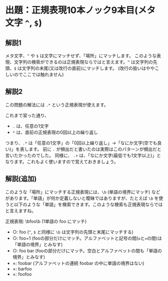 # 出題：正規表現10本ノック9本目(メタ文字 `^`, `$`)

## 解説1

メタ文字、`^` や `$` は文字にマッチせず、「場所」にマッチします。
このような表現、文字列の検索ができるのは正規表現ならではと言えます。`^` は文字列の先頭、`$` は文字列の末尾(又は改行の直前)にマッチします。
(改行の扱いはややこしいのでここでは触れません)

## 解説2

この問題の解法には `.*` という正規表現が使えます。

これまで習った通り、

* `.` は、任意の1文字
* `*` は、直前の正規表現の0回以上の繰り返し

つまり、`.*` は「任意の1文字」の「0回以上繰り返し」→「なにか文字(空でも良い)」を表します。
前に `.` が頻出だと書いたのは実際はこのパターンが頻出だと言いたかったのでした。
同様に、 `.+` は、「なにか文字(最低でも1文字以上)」となります。これもよく使いますので覚えておきましょう。

## 解説(追加)

このような「場所」にマッチする正規表現には、`\b` (単語の境界にマッチ)
などがあります。「単語」が何か定義しないと曖昧ではありますが、たとえば `\b` を使うと以下のような「単語」を検索できます。このような検索も正規表現ならではと言えますね。

正規表現: \bfoo\b  (1単語の foo にマッチ)
* ○: foo     (`^`, `$` と同様に `\b` は文字列の先頭と末尾にマッチする)
* ○: foo=1   (fooの部分だけにマッチ。アルファベットと記号の間(`o`と`=`の間)は「単語の境界」とみなす)
* ○: foo bar   (fooの部分だけにマッチ。空白とアルファベットの間も「単語の境界」とみなす)
* ×: foobar    (アルファベットの連続 foobar の中に単語の境界はない)
* ×: barfoo
* ×: foofoo
